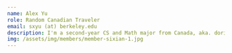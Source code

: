 ```yaml
---
name: Alex Yu
role: Random Canadian Traveler
email: sxyu (at) berkeley.edu
description: I'm a second-year CS and Math major from Canada, aka. doriath.
img: /assets/img/members/member-sixian-1.jpg
---
```

